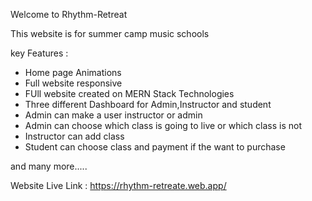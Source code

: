 Welcome to Rhythm-Retreat

This website is for summer camp music schools


key Features : 

* Home page Animations
* Full website responsive
* FUll website created on MERN Stack Technologies
* Three different Dashboard for Admin,Instructor and student
* Admin can make a user instructor or admin
* Admin can choose which class is going to live or which class is not
* Instructor can add class
* Student can choose class and payment if the want to purchase

and many more.....


Website Live Link : https://rhythm-retreate.web.app/